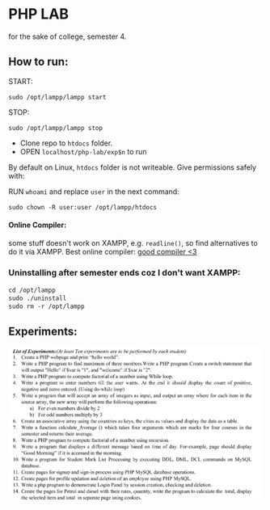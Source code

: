 # PHP LAB

for the sake of college, semester 4.

## How to run:

START:

```
sudo /opt/lampp/lampp start
```

STOP:

```
sudo /opt/lampp/lampp stop
```

- Clone repo to `htdocs` folder.
- OPEN `localhost/php-lab/exp$n` to run

By default on Linux, `htdocs` folder is not writeable. Give permissions safely with:

RUN `whoami` and replace `user` in the next command:

```
sudo chown -R user:user /opt/lampp/htdocs
```

#### Online Compiler:

some stuff doesn't work on XAMPP, e.g. `readline()`, so find alternatives to do it via XAMPP. Best online compiler: [good compiler <3](https://www.tutorialspoint.com/execute_php_online.php)

### Uninstalling after semester ends coz I don't want XAMPP:

```
cd /opt/lampp
sudo ./uninstall
sudo rm -r /opt/lampp
```

## Experiments:

![experiments](./php-lab-exp.png)
